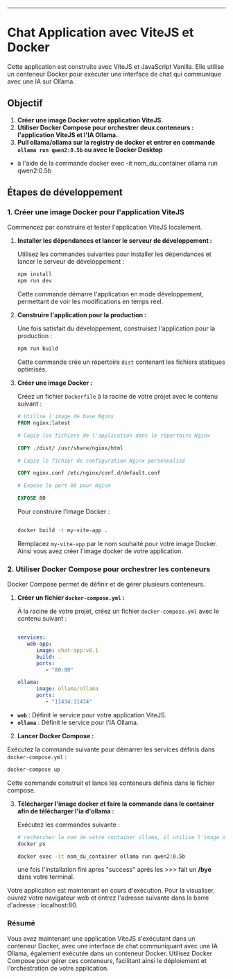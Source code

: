 
---

# Chat Application avec ViteJS et Docker

Cette application est construite avec ViteJS et JavaScript Vanilla. Elle utilise un conteneur Docker pour exécuter une interface de chat qui communique avec une IA sur Ollama.

## Objectif

1. **Créer une image Docker votre application ViteJS.**
2. **Utiliser Docker Compose pour orchestrer deux conteneurs : l'application ViteJS et l'IA Ollama.**
3. **Pull ollama/ollama sur la registry de docker et entrer en commande `ollama run qwen2:0.5b` ou avec le Docker Desktop**

- à l'aide de la commande docker exec -it nom_du_container ollama run qwen2:0.5b

## Étapes de développement

### 1. Créer une image Docker pour l'application ViteJS

Commencez par construire et tester l'application ViteJS localement.

1. **Installer les dépendances et lancer le serveur de développement :**

   Utilisez les commandes suivantes pour installer les dépendances et lancer le serveur de développement :

   ```bash
   npm install
   npm run dev
   ```

   Cette commande démarre l'application en mode développement, permettant de voir les modifications en temps réel.

2. **Construire l'application pour la production :**

   Une fois satisfait du développement, construisez l'application pour la production :

   ```bash
   npm run build
   ```

   Cette commande crée un répertoire `dist` contenant les fichiers statiques optimisés.

3. **Créer une image Docker :**

   Créez un fichier `Dockerfile` à la racine de votre projet avec le contenu suivant :

   ```dockerfile
   # Utilise l'image de base Nginx
   FROM nginx:latest

   # Copie les fichiers de l'application dans le répertoire Nginx

   COPY ./dist/ /usr/share/nginx/html

   # Copie le fichier de configuration Nginx personnalisé

   COPY nginx.conf /etc/nginx/conf.d/default.conf

   # Expose le port 80 pour Nginx

   EXPOSE 80
   ```

   Pour construire l'image Docker :

   ```bash

   docker build -t my-vite-app .
   ```

   Remplacez `my-vite-app` par le nom souhaité pour votre image Docker. Ainsi vous avez créer l'image docker de votre application.

### 2. Utiliser Docker Compose pour orchestrer les conteneurs

Docker Compose permet de définir et de gérer plusieurs conteneurs.

1. **Créer un fichier `docker-compose.yml` :**

   À la racine de votre projet, créez un fichier `docker-compose.yml` avec le contenu suivant :

   ```yaml
   
   services:
      web-app:
         image: chat-app:v0.1
         build: .
         ports:
            - "80:80"

   ollama:
         image: ollama/ollama
         ports:
            - "11434:11434"
   
   ```

- **`web`** : Définit le service pour votre application ViteJS.
- **`ollama`** : Définit le service pour l'IA Ollama.

2. **Lancer Docker Compose :**

Exécutez la commande suivante pour démarrer les services définis dans `docker-compose.yml` :

```bash
docker-compose up
```

Cette commande construit et lance les conteneurs définis dans le fichier compose.

3. **Télécharger l'image docker et faire la commande dans le container afin de télécharger l'ia d'ollama :**

   Exécutez les commandes suivante :

   ```bash
   # rechercher le nom de votre container ollama, il utilise l'image ollama/ollama
   docker ps

   docker exec -it nom_du_container ollama run qwen2:0.5b
   ```
   une fois l'installation fini apres "success" après les >>> fait un **/bye** dans votre terminal.
   

Votre application est maintenant en cours d'exécution. Pour la visualiser, ouvrez votre navigateur web et entrez l'adresse suivante dans la barre d'adresse : localhost:80.

### Résumé

Vous avez maintenant une application ViteJS s'exécutant dans un conteneur Docker, avec une interface de chat communiquant avec une IA Ollama, également exécutée dans un conteneur Docker. Utilisez Docker Compose pour gérer ces conteneurs, facilitant ainsi le déploiement et l'orchestration de votre application.
